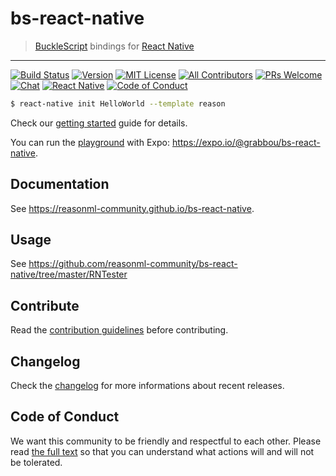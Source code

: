 # bs-react-native

> [BuckleScript](https://github.com/bucklescript/bucklescript) bindings for [React Native](https://github.com/facebook/react-native)

---

[![Build Status][build-badge]][build]
[![Version][version-badge]][package]
[![MIT License][license-badge]][license]
[![All Contributors][all-contributors-badge]][contributors]
[![PRs Welcome][prs-welcome-badge]][prs-welcome]
[![Chat][chat-badge]][chat]
[![React Native][react-native-badge]][react-native]
[![Code of Conduct][coc-badge]][coc]

```bash
$ react-native init HelloWorld --template reason
```

Check our [getting started](https://reasonml-community.github.io/bs-react-native/BsReactNative/gettingstarted.html) guide for details.

You can run the [playground](./example) with Expo: https://expo.io/@grabbou/bs-react-native.

## Documentation

See https://reasonml-community.github.io/bs-react-native.

## Usage

See https://github.com/reasonml-community/bs-react-native/tree/master/RNTester

## Contribute

Read the [contribution guidelines](./CONTRIBUTING.md) before contributing.

## Changelog

Check the [changelog](./CHANGELOG.md) for more informations about recent releases.

## Code of Conduct

We want this community to be friendly and respectful to each other. Please read [the full text](https://github.com/callstack/reasonml-community/blob/master/CODE_OF_CONDUCT.md) so that you can understand what actions will and will not be tolerated.

<!-- badges -->
[build-badge]: https://img.shields.io/circleci/project/github/reasonml-community/bs-react-native/master.svg
[build]: https://circleci.com/gh/reasonml-community/bs-react-native
[version-badge]: https://img.shields.io/npm/v/bs-react-native.svg
[package]: https://www.npmjs.com/package/bs-react-native
[license-badge]: https://img.shields.io/npm/l/bs-react-native.svg
[license]: https://github.com/reasonml-community/bs-react-native/blob/master/LICENSE
[prs-welcome-badge]: https://img.shields.io/badge/PRs-welcome-brightgreen.svg
[prs-welcome]: http://makeapullrequest.com
[coc-badge]: https://img.shields.io/badge/code%20of-conduct-ff69b4.svg
[coc]: https://github.com/callstack/reasonml-community/blob/master/CODE_OF_CONDUCT.md
[all-contributors-badge]: https://img.shields.io/badge/all_contributors-53-orange.svg
[contributors]: https://github.com/callstack/reasonml-community/blob/master/CONTRIBUTORS.md
[chat-badge]: https://img.shields.io/discord/496273792503513089.svg?logo=discord&colorB=blue
[chat]: https://discord.gg/q8GQD34
[react-native-badge]: https://img.shields.io/badge/react--nativ-%5E0.53.3-green.svg
[react-native]: https://github.com/facebook/react-native
